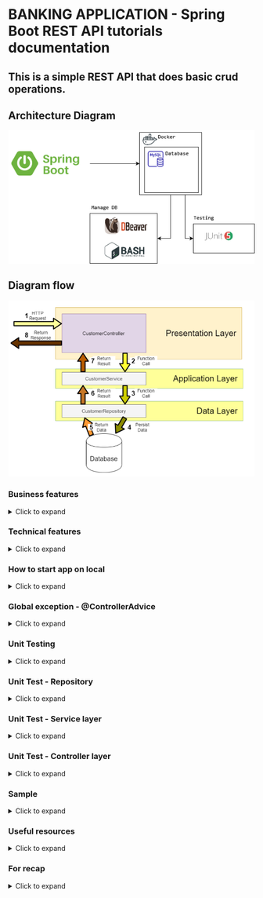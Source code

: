 # BANKING APPLICATION - Spring Boot REST API tutorials documentation

## This is a simple REST API that does basic crud operations.

## Architecture Diagram

![Image](./src/main/resources/architecture-diagram.drawio.png)

## Diagram flow

[![Image](./src/main/resources/3-layered-architecture.JPG)](https://medium.com/java-vault/layered-architecture-b2f4ebe8d587)

### Business features

<details>
<summary>Click to expand</summary><br>
  <ol>
    <li>Fetch all customers with pagination</li>
    <li>Get customer by account</li>
    <li>Search customers by field name, with pagination</li>
    <li>Create account for customers</li>
    <li>Update customers by account number</li>
    <li>Delete customer by account number</li>
    <li>Transfer credit from one acc number to another</li>
  </ol>

</details>

### Technical features

<details>
<summary>Click to expand</summary><br>
  <ol>
    <li><b>Jackson Annotations</b><br></li>

The Jackson JSON toolkit contains a set of Java annotations which you can use to influence how JSON is read into
objects, or what JSON is generated from the objects.
Click [HERE](http://tutorials.jenkov.com/java-json/jackson-annotations.html) for more information.

  <li><b>Creation timestamp</b><br></li>

Marks a property as the creation timestamp of the containing entity. The property value will be set to the current VM
date exactly once when saving the owning entity for the first time.

```
@CreationTimestamp
private Date createdAt;
```

  <li><b>Update timestamp</b><br></li>

Marks a property as the update timestamp of the containing entity. The property value will be set to the current VM date
whenever the owning entity is updated

```
@UpdateTimestamp
private Date updatedAt;
```

  <li><b>Validations</b></li>

We assume that this is web-service where user can enter any field and value so a lot of validation is needed. Although
most of the time validation will be done in front-end.

  <li><b>Swagger Api</b><br></li>

An open source project used to generate the REST API documents for RESTful web services. It provides a user interface to
access our RESTful web services via the web browser.

We have one class for this config to do all the necessary configurations there.
Click [here](https://stackoverflow.com/questions/70043841/swagger-2-issue-spring-boot) for any issues faced. You can
access it in JSON-based or UI-based. These two have their default url. You can, of course customize this.

JSON-based

    http://localhost:9090/v2/api-docs

UI-based

    http://localhost:9090/swagger-ui.html

  <li><b>Scheduler</b><br></li>

Scheduling is a process of executing the tasks for the specific time period. Spring Boot provides a good support to
write a scheduler on the Spring applications. You can set the interval using cron or time units eg

```
@Scheduled(fixedDelay = 1000)
@Scheduled(fixedRate = 1000)
@Scheduled(fixedDelay = 1000, initialDelay = 1000)
@Scheduled(cron = "0 15 10 15 * ?")
@Scheduled(cron = "0 15 10 15 * ?", zone = "Europe/Paris")
```

Cron Expression

It is always an advantage to know what your cron expression value is by using CronParser library

    <!-- https://mvnrepository.com/artifact/net.redhogs.cronparser/cron-parser-spring -->
    <dependency>
          <groupId>net.redhogs.cronparser</groupId>
          <artifactId>cron-parser-spring</artifactId>
          <version>3.5</version>
    </dependency>

Not sure what expression to use? Click [here](https://www.freeformatter.com/cron-expression-generator-quartz.html) to
generate expression online

  <li><b>Initializer</b><br></li>

How to run logic at the startup of a Spring application? There many ways to achieve this:

1. @PostConstruct Annotation
2. _InitializingBean_ Interface
3. _ApplicationListener_
4. _@Bean initMethod_ Attribute
5. Constructor Injection
6. _CommandLineRunner_
7. _ApplicationRunner_
8. Combining any combination above

For simplicity we will demo using _CommandLineRunner_

Spring Boot provides a _CommandLineRunner_ interface with a callback _run()_ method. This method will be called after
the Spring application context is instantiated. [More info](https://www.baeldung.com/spring-boot-console-app)

  <li><b>Console appenders</b><br></li>

The console log can be customized to suit your preferences. we can customize the date format or what to display.

For quick setup, simply add this in your property:

    spring.main.banner-mode=off 
    spring.output.ansi.enabled=ALWAYS
    logging.pattern.console=%clr(%d{yy-MM-dd E HH:mm:ss.SSS}){blue} %clr(%-5p) %clr(${PID}){faint} %clr(---){faint} %clr([%8.15t]){cyan} %clr(%-40.40logger{0}){blue} %clr(:){red} %clr(%m){faint}%n

Default console display:
![Image](./src/main/resources/before-customize-console.PNG)
Customized console display:
![Image](./src/main/resources/after-customize-console.PNG)

[More info](https://howtodoinjava.com/spring-boot2/logging/console-logging-configuration/)
[More info](https://docs.spring.io/spring-boot/docs/current/reference/html/features.html#features.logging)

  <li><b>Spring boot custom banner</b><br></li>

Customize the default Spring Boot Banner. You can use images or plain text. To generate text,
use [ASCII Text Signature Generator](https://www.kammerl.de/ascii/AsciiSignature.php)

Configure your image-based banner [here](https://www.baeldung.com/spring-boot-custom-banners)

You can also color your text banner [here](https://www.baeldung.com/spring-boot-color-banner)

Result sample:
![Image](./src/main/resources/banner-sample.PNG)

  </ol>
</details>

### How to start app on local

<details>
<summary>Click to expand</summary><br>

*We are using [MySql](https://www.mysql.com/)  as our DB, [Docker](https://www.docker.com/) to run
DB, [Dbeaver](https://dbeaver.io/) to manage DB, and [Postman](https://www.postman.com/) to run requests*

  <ul>
    <li><b>Setting up DB using Docker</b></li><br>

We will create DB without having to manually create from RDBMS by utilising Spring JPA. Our table will look something
like this:

[![Image](./src/main/resources/sql-table.png)](https://ipwithease.com/three-tier-architecture-in-application/)

Install docker in your windows. Once done, create an instance of MySql Docker image by running this commands:

```
docker run --detach --env MYSQL_ROOT_PASSWORD=root --env MYSQL_DATABASE=mydb --env MYSQL_PASSWORD=root --env MYSQL_USER=admin --name localhost --publish 3306:3306 mysql:8.0

docker run --name postgres-tutorial -e POSTGRES_PASSWORD=password -d -p 5432:5432 postgres
```

Once this is done, make sure you have the SQL file in your resources folder so Spring Boot can read the values and
inserts into your DB when Spring Boot starts. So ensure this before starting your Spring Boot. Next we proced to verify
the DB. There are 2 methods for this

  <li><b>Verify database (using docker container)</b></li><br>

Once Spring starts, let's check our database (thru docker container) to verify if table is created and data added. Make
sure the parameters entered is consistent with the variables used during docker creation.

Run mysql in cli using docker

```
docker exec -it localhost bash
```

Connect to mysql

```
mysql -u admin -proot;
```

Test

```
use mydb;
show tables;
desc customer;
select * from customer;
```

Stop & remove all running proceses

```
docker rm $(docker ps -a -q) -f
```

 <li><b>Verify database (using Dbeaver)</b></li><br>

Download Dbeaver [here](https://dbeaver.io/download/). Open and create new database connection.

Database input field:

 ```
 mydb?allowPublicKeyRetrieval=true&useSSL=false&useLegacyDatetimeCode=false&serverTimezone=UTC
 ```

[![Image](./src/main/resources/dbeaver-setup.PNG)](https://ipwithease.com/three-tier-architecture-in-application/)

<li><b>Run requests using Postman</b></li><br>

[View Postman collection](./src/main/resources/banking-rest-api-tutorials.postman_collection.json)

  </ul>
</details>

### Global exception - @ControllerAdvice

<details>
<summary>Click to expand</summary><br>
  <ul>
  <li><b>Intro</b></li>

During the software development process, it is inevitable to handle all kinds of exceptions. For me, at least half of
the time is spent dealing with all kinds of exceptions, so there will be a lot of try {...} catch {...} finally {...}
code blocks in the code, which not only has a lot of redundant code, but also affects the readability of the code.

  <li><b>So what is it?</b></li>

Spring consider exception handling a cross-cutting concern, thus it allows you to handle exceptions separately from the
rest of your code. This approach truly does work great with Spring!

Used for global error handling in the Spring MVC application. It also has full control over the body of the response and
the status code.

  <li><b>Types</b></li>

There are 2 types: <br>

  <ol>
  <li><b>Custom exception</b></li>

Where u throw yourself if it meets your condition and use GlobalExceptionHandler to
handle [HERE](https://stackoverflow.com/questions/67090406/throw-custom-exception-with-spring-data-rest)

  <li><b>Global exception</b></li>

Where it throws itself and u handle it using GlobalExceptionHandler

  </ol>

  <li><b>Benefits</b></li>

No cluttering of your code surrounding with try-catch blocks. This will result in cleaner and manageable code. You can
have more meaningful error message

</ul>
</details>

### Unit Testing

<details>
<summary>Click to expand</summary><br>

<ul>
  <li><b>Introduction</b></li><br>

Unit test refers to the test of the most basic parts of an app -> A Unit. For REST application, we create test cases
starting from Repository layer, then Service layer, then Controller where the test focus on integrating different layers
of the application.

  <li><b>Code Coverage</b></li><br>

Code coverage describes the percentage of code covered by automated tests. in Eclipse we
use [EclEmma](https://www.eclemma.org/) which is a free Java code coverage tool for Eclipse. Coverage is measured by
percentage. Especially when working in enterprise, we must achieve atleast 50% total coverage

![Image](./src/main/resources/code-coverage.JPG)

To achieve a high % coverage, we need to test elements that has highest number of instruction. Also, to cover your
service class is highest priority.

  <li><b>Code quality</b></li><br>

[(SonarLint)](https://www.sonarlint.org/) is a Free and Open Source IDE extension that identifies and helps you fix
quality and security issues as you code. Like a spell checker, SonarLint squiggles flaws and provides real-time feedback
and clear remediation guidance to deliver clean code from the get-go.

  <li><b>Create test case</b></li><br>

If you are using IntelliJ, simply right-click on the repo file -> new -> Junit. This will automatically generate test
method. We will implement our test cases.

</ul>

</details>

### Unit Test - Repository

<details>
<summary>Click to expand</summary><br>

In Repository, we dont need to test build-in methods of JPA. Only test your custom methods. Since we dont have one, lets
create one (using @Query). This query will count number of country in employee table. The result will have custom
fields (using projection)

  <ul>
    <li><b>Diagram</b></li>

[![Image](./src/main/resources/unit-test-repository.JPG)](https://ipwithease.com/three-tier-architecture-in-application/)

 <li><b>H2 database</b></li><br>

To test repository, we can run the query against H2 database simply we dont want to store the data during testing. This
can be easily done by copy-paste our main application.properties into the test folder and change the db url from mysql
to h2. Schema and data will be loaded from the main resources

  </ul>
</details>

### Unit Test - Service layer

<details>
<summary>Click to expand</summary><br>

Hardest unit to test.

  <ul>
    <li><b>Using Mock</b></li><br>

Since our repo is tested and works fine, we dont need to test the service class against repo but instead we will mock
it. Basically we don't want to test the real repository when we are testing the service because we know that repository
is tested and it works. So we can just mock its implementation inside of the service test.
The benefit that we get is that our unit test is now testing is fast as we don't have to bring up the database, create
table, insert a new student, drop the database, and all of that stuff that you've seen when we tested the repository
which we've done earlier. Therefore anywhere that we use the repository we just `mock` it.

[![Image](./src/main/resources/unit-test-service.JPG "Deploying Spring Boot Apps to AWS using Elastic Beanstalk")](https://www.tutorialspoint.com/mockito/mockito_junit_integration.htm)

Besides mocking the repository, we can mock basically anything and define what it reutrn, making our work easier and
faster [(more info)](https://visitmehere.wordpress.com/2019/06/07/mock-an-arraylist/). We also implement @InjectMocks
simply because Service layer need Repository
layer [(more info)](https://stackoverflow.com/questions/16467685/difference-between-mock-and-injectmocks).

  <li><b>Important</b></li><br>

You dont need to create any real objects at all. Just create mock of any instance, method, class, anything. The goal of
testing the service is to detach any real object as much as possible!

  </ul>
</details>

### Unit Test - Controller layer

<details>
<summary>Click to expand</summary><br>

Unlike the Service layer where we can mock everything, here we need to use real object for the response. From there we
will use JSONPath to match certain fields in your result set. If you are not familiar with it, you can
use [(JSONPath Online Evaluator)](https://jsonpath.com/) to play around with the expressions.

</details>

### Sample

<details>
<summary>Click to expand</summary><br>
  <ul>
    <li><b>Fetch all customers with pagination</b></li>
  </ul>
</details>

### Useful resources

<details>
<summary>Click to expand</summary><br>

[How to map random fields](https://newbedev.com/spring-rest-partial-update-with-patch-method)  
[Javax validation](https://www.baeldung.com/javax-validation)  
[Retrieve validation message](https://stackoverflow.com/questions/2751603/how-to-get-error-text-in-controller-from-bindingresult)  
[Diff btwn javax.persistence & javax.validation and how to handle error from each validation](https://reflectoring.io/bean-validation-with-spring-boot/)  
[Create mock data](https://www.mockaroo.com/)  
[How to validate patch method using ValidatorFactory](https://stackoverflow.com/questions/56139024/how-to-automatically-add-bean-validation-when-partially-updating-patch-spring-bo)  
[Structuring Your Code](https://docs.spring.io/spring-boot/docs/current/reference/html/using.html#using.structuring-your-code)  
[If you have issue packaging to jar](https://stackoverflow.com/questions/35394885/lombok-not-compiling-in-maven)  
[Custom fields using projection](https://stackoverflow.com/questions/46083329/no-converter-found-capable-of-converting-from-type-to-type)

</details>

### For recap

<details>
<summary>Click to expand</summary><br>
 <ul>
  <li><b>Know that entity having camelCase will mapped into db into under_score eg: </b></li>

```
birthDate -> birth_date in Database
```

  <li><b>Arrange your order of json properties. Currently the id is at the bottom. we can bring this up by adding this at class level: </b></li>

```
@JsonPropertyOrder({"firstName","lastName"})
```

From this example, firstName will be at the most top followed by lastName
  <li><b>Hide json property. You can hide certain property of json. let us hide lastName by this annotation in entity:</b></li>

```
@JsonIgnore
private String lastName;
```

  <li><b> Rename json property. You can rename your json property name instead of using the default value based on variable name</b></li>

```
@JsonProperty("MyAwesomeFirstName")
private String firstName;
```

  <li><b>Use exception to throw validation error by means of try-catch</b></li>
  <li><b>Implement more fields in Employee to learn pagination</b></li>
  <li><b>Entity</b></li>

Entities in JPA are nothing but POJOs representing data that can be persisted to the database. An entity represents a
table stored in a database. Every instance of an entity represents a row in the table. This will be in Employee.java

  <li><b>Prepopulate data</b></li>

We can add values in our table in data.sql in resources folder. This values will be added when Spring starts. In certain
scenario you might not able able to populate thru this approach so you have to manually add values thru test cases.

This test case will be created under repository test folder, for the sake of Project Structure Best Practices. But first
we need to create repository, then generate test case through it, run Spring, then run this test.

[(Explanation)](https://youtu.be/Geq60OVyBPg?t=2422)

  <li><b>Create native query</b></li>

[Click here](https://stackoverflow.com/questions/58453768/variables-in-spring-data-jpa-native-query)

  <li><b>Handle data in DB when Spring Boot starts</b></li>

To retain the same data state everytime Spring boot starts, configure this in your application.properties:

```
spring.jpa.hibernate.ddl-auto=update
```

To reset or reload the data from script everytime Spring boot starts, configure this in your application.properties:

```
spring.jpa.hibernate.ddl-auto=create
```

  </ul>
</details>